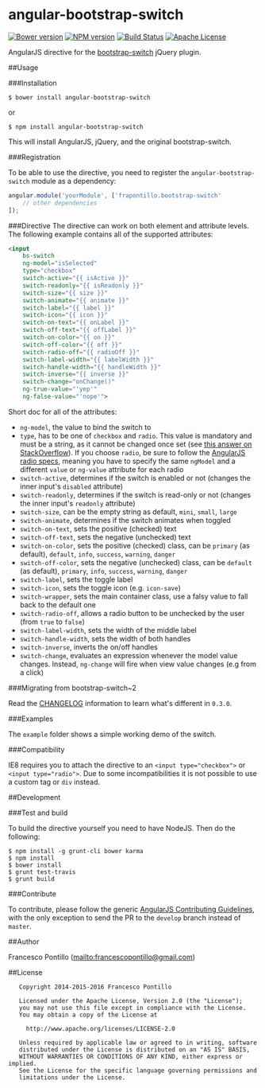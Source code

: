 angular-bootstrap-switch
========================

[![Bower version][bower-version-image]][bower-url]
[![NPM version][npm-version-image]][npm-url]
[![Build Status][travis-image]][travis-url]
[![Apache License][license-image]][license-url]

AngularJS directive for the [bootstrap-switch](https://github.com/nostalgiaz/bootstrap-switch) jQuery plugin.

##Usage

###Installation
```shell
$ bower install angular-bootstrap-switch
```

or

```shell
$ npm install angular-bootstrap-switch
```

This will install AngularJS, jQuery, and the original bootstrap-switch.

###Registration

To be able to use the directive, you need to register the `angular-bootstrap-switch` module as a dependency:

```javascript
angular.module('yourModule', ['frapontillo.bootstrap-switch'
    // other dependencies
]);
```

###Directive
The directive can work on both element and attribute levels. The following example contains all of the supported attributes:

```html
<input
    bs-switch
    ng-model="isSelected"
    type="checkbox"
    switch-active="{{ isActive }}"
    switch-readonly="{{ isReadonly }}"
    switch-size="{{ size }}"
    switch-animate="{{ animate }}"
    switch-label="{{ label }}"
    switch-icon="{{ icon }}"
    switch-on-text="{{ onLabel }}"
    switch-off-text="{{ offLabel }}"
    switch-on-color="{{ on }}"
    switch-off-color="{{ off }}"
    switch-radio-off="{{ radioOff }}"
    switch-label-width="{{ labelWidth }}"
    switch-handle-width="{{ handleWidth }}"
    switch-inverse="{{ inverse }}"
    switch-change="onChange()"
    ng-true-value="'yep'"
    ng-false-value="'nope'">
```

Short doc for all of the attributes:

* `ng-model`, the value to bind the switch to
* `type`, has to be one of `checkbox` and `radio`. 
This value is mandatory and must be a string, as it cannot be changed once set (see [this answer on StackOverflow](http://stackoverflow.com/a/15155407/801065)).
If you choose `radio`, be sure to follow the [AngularJS radio specs](https://docs.angularjs.org/api/ng/input/input%5Bradio%5D), 
meaning you have to specify the same `ngModel` and a different `value` or `ng-value` attribute for each radio
* `switch-active`, determines if the switch is enabled or not (changes the inner input's `disabled` attribute)
* `switch-readonly`, determines if the switch is read-only or not (changes the inner input's `readonly` attribute)
* `switch-size`, can be the empty string as default, `mini`, `small`, `large`
* `switch-animate`, determines if the switch animates when toggled
* `switch-on-text`, sets the positive (checked) text
* `switch-off-text`, sets the negative (unchecked) text
* `switch-on-color`, sets the positive (checked) class, can be `primary` (as default), `default`, `info`, `success`, `warning`, `danger`
* `switch-off-color`, sets the negative (unchecked) class, can be `default` (as default), `primary`, `info`, `success`, `warning`, `danger`
* `switch-label`, sets the toggle label
* `switch-icon`, sets the toggle icon (e.g. `icon-save`)
* `switch-wrapper`, sets the main container class, use a falsy value to fall back to the default one
* `switch-radio-off`, allows a radio button to be unchecked by the user (from `true` to `false`)
* `switch-label-width`, sets the width of the middle label
* `switch-handle-width`, sets the width of both handles
* `switch-inverse`, inverts the on/off handles
* `switch-change`, evaluates an expression whenever the model value changes. Instead, `ng-change` will fire when view value changes (e.g from a click)

###Migrating from bootstrap-switch~2

Read the [CHANGELOG](CHANGELOG.md#030-alpha1-2014-02-22) information to learn what's different in `0.3.0`.

###Examples

The `example` folder shows a simple working demo of the switch.

###Compatibility

IE8 requires you to attach the directive to an `<input type="checkbox">` or `<input type="radio">`. Due to some incompatibilities it is not possible to use a custom tag or `div` instead.

##Development

###Test and build

To build the directive yourself you need to have NodeJS. Then do the following:

```shell
$ npm install -g grunt-cli bower karma
$ npm install
$ bower install
$ grunt test-travis
$ grunt build
```

###Contribute

To contribute, please follow the generic [AngularJS Contributing Guidelines](https://github.com/angular/angular.js/blob/master/CONTRIBUTING.md), with the only exception to send the PR to the `develop` branch instead of `master`.

##Author

Francesco Pontillo (<mailto:francescopontillo@gmail.com>)

##License

```
   Copyright 2014-2015-2016 Francesco Pontillo

   Licensed under the Apache License, Version 2.0 (the "License");
   you may not use this file except in compliance with the License.
   You may obtain a copy of the License at

     http://www.apache.org/licenses/LICENSE-2.0

   Unless required by applicable law or agreed to in writing, software
   distributed under the License is distributed on an "AS IS" BASIS,
   WITHOUT WARRANTIES OR CONDITIONS OF ANY KIND, either express or implied.
   See the License for the specific language governing permissions and
   limitations under the License.

```

[license-image]: http://img.shields.io/badge/license-Apache_2.0-blue.svg?style=flat
[license-url]: LICENSE

[bower-version-image]: http://img.shields.io/bower/v/angular-bootstrap-switch.svg?style=flat
[bower-url]: http://bower.io/search/?q=angular-bootstrap-switch

[npm-url]: https://npmjs.org/package/angular-bootstrap-switch
[npm-version-image]: http://img.shields.io/npm/v/angular-bootstrap-switch.svg?style=flat

[travis-image]: http://img.shields.io/travis/frapontillo/angular-bootstrap-switch/develop.svg?style=flat
[travis-url]: https://travis-ci.org/frapontillo/angular-bootstrap-switch
